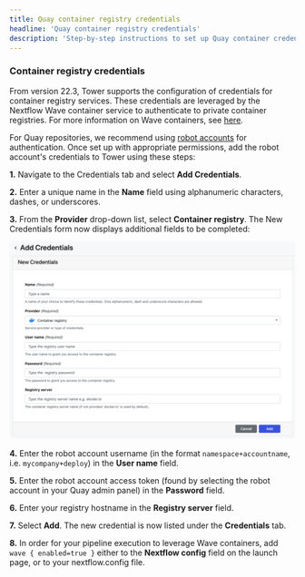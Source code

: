 ```yaml
---
title: Quay container registry credentials
headline: 'Quay container registry credentials'
description: 'Step-by-step instructions to set up Quay container credentials in Nextflow Tower.'
---
```


### Container registry credentials 

From version 22.3, Tower supports the configuration of credentials for container registry services. These credentials are leveraged by the Nextflow Wave container service to authenticate to private container registries. For more information on Wave containers, see [here](https://www.nextflow.io/docs/latest/wave.html).

For Quay repositories, we recommend using [robot accounts](https://docs.quay.io/glossary/robot-accounts.html) for authentication. Once set up with appropriate permissions, add the robot account's credentials to Tower using these steps:

**1.** Navigate to the Credentials tab and select **Add Credentials**. 

**2.** Enter a unique name in the **Name** field using alphanumeric characters, dashes, or underscores. 

**3.** From the **Provider** drop-down list, select **Container registry**. The New Credentials form now displays additional fields to be completed: 

![](_images/container_registry_credentials_blank.png)

**4.** Enter the robot account username (in the format `namespace+accountname`, i.e. `mycompany+deploy`) in the **User name** field. 

**5.** Enter the robot account access token (found by selecting the robot account in your Quay admin panel) in the **Password** field. 

**6.** Enter your registry hostname in the **Registry server** field.

**7.** Select **Add**. The new credential is now listed under the **Credentials** tab.

**8.** In order for your pipeline execution to leverage Wave containers, add `wave { enabled=true }` either to the **Nextflow config** field on the launch page, or to your nextflow.config file. 
